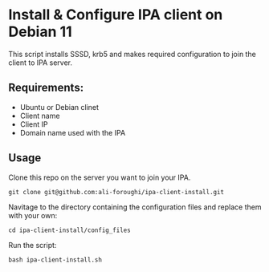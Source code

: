# Install & Configure IPA client on Debian 11

This script installs SSSD, krb5 and makes required configuration to join the client to IPA server.


## Requirements:

- Ubuntu or Debian clinet
- Client name
- Client IP
- Domain name used with the IPA


## Usage
Clone this repo on the server you want to join your IPA.
```
git clone git@github.com:ali-foroughi/ipa-client-install.git
```

Navitage to the directory containing the configuration files and replace them with your own:

```
cd ipa-client-install/config_files
```

Run the script:
```
bash ipa-client-install.sh
```
